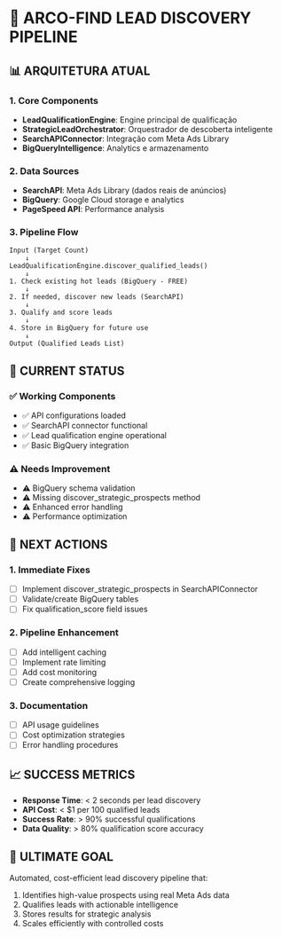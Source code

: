 # 🎯 ARCO-FIND LEAD DISCOVERY PIPELINE

## 📊 ARQUITETURA ATUAL

### 1. Core Components
- **LeadQualificationEngine**: Engine principal de qualificação
- **StrategicLeadOrchestrator**: Orquestrador de descoberta inteligente
- **SearchAPIConnector**: Integração com Meta Ads Library
- **BigQueryIntelligence**: Analytics e armazenamento

### 2. Data Sources
- **SearchAPI**: Meta Ads Library (dados reais de anúncios)
- **BigQuery**: Google Cloud storage e analytics
- **PageSpeed API**: Performance analysis

### 3. Pipeline Flow
```
Input (Target Count) 
    ↓
LeadQualificationEngine.discover_qualified_leads()
    ↓
1. Check existing hot leads (BigQuery - FREE)
    ↓
2. If needed, discover new leads (SearchAPI)
    ↓
3. Qualify and score leads
    ↓
4. Store in BigQuery for future use
    ↓
Output (Qualified Leads List)
```

## 🔧 CURRENT STATUS

### ✅ Working Components
- ✅ API configurations loaded
- ✅ SearchAPI connector functional
- ✅ Lead qualification engine operational
- ✅ Basic BigQuery integration

### ⚠️ Needs Improvement
- ⚠️ BigQuery schema validation
- ⚠️ Missing discover_strategic_prospects method
- ⚠️ Enhanced error handling
- ⚠️ Performance optimization

## 🚀 NEXT ACTIONS

### 1. Immediate Fixes
- [ ] Implement discover_strategic_prospects in SearchAPIConnector
- [ ] Validate/create BigQuery tables
- [ ] Fix qualification_score field issues

### 2. Pipeline Enhancement
- [ ] Add intelligent caching
- [ ] Implement rate limiting
- [ ] Add cost monitoring
- [ ] Create comprehensive logging

### 3. Documentation
- [ ] API usage guidelines
- [ ] Cost optimization strategies
- [ ] Error handling procedures

## 📈 SUCCESS METRICS
- **Response Time**: < 2 seconds per lead discovery
- **API Cost**: < $1 per 100 qualified leads
- **Success Rate**: > 90% successful qualifications
- **Data Quality**: > 80% qualification score accuracy

## 🎯 ULTIMATE GOAL
Automated, cost-efficient lead discovery pipeline that:
1. Identifies high-value prospects using real Meta Ads data
2. Qualifies leads with actionable intelligence
3. Stores results for strategic analysis
4. Scales efficiently with controlled costs
